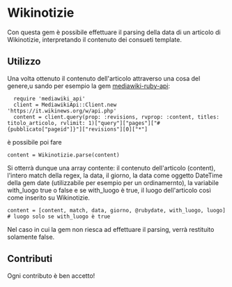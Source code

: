 # Wikinotizie
Con questa gem è possibile effettuare il parsing della data di un articolo di Wikinotizie, interpretando il contenuto dei consueti template.
## Utilizzo
Una volta ottenuto il contenuto dell'articolo attraverso una cosa del genere,u sando per esempio la gem [mediawiki-ruby-api](https://github.com/wikimedia/mediawiki-ruby-api):
```
  require 'mediawiki_api'
  client = MediawikiApi::Client.new 'https://it.wikinews.org/w/api.php'
  content = client.query(prop: :revisions, rvprop: :content, titles: titolo_articolo, rvlimit: 1)["query"]["pages"]["#{pubblicato["pageid"]}"]["revisions"][0]["*"]
```
è possibile poi fare
```
content = Wikinotizie.parse(content)
```
Si otterrà dunque una array contente: il contenuto dell'articolo (content), l'intero match della regex, la data, il giorno, la data come oggetto DateTime della gem date (utilizzabile per esempio per un ordinamernto), la variabile with_luogo true o false e se with_luogo è true, il luogo dell'articolo così come inserito su Wikinotizie.
```
content = [content, match, data, giorno, @rubydate, with_luogo, luogo] # luogo solo se with_luogo è true
```

Nel caso in cui la gem non riesca ad effettuare il parsing, verrà restituito solamente false.

## Contributi
Ogni contributo è ben accetto!